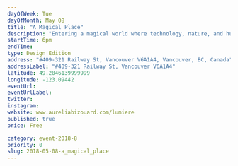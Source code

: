 ```yaml
---
dayOfWeek: Tue
dayOfMonth: May 08
title: "A Magical Place"
description: "Entering a magical world where technology, nature, and human beings meet. Dive into a world of light designed to deliver a message of positive impact and immerse your senses in colourful visuals and relaxing music."
startTime: 6pm
endTime: 
type: Design Edition
address: "#409-321 Railway St, Vancouver V6A1A4, Vancouver, BC, Canada"
addressLabel: "#409-321 Railway St, Vancouver V6A1A4"
latitude: 49.2846139999999
longitude: -123.09442
eventUrl: 
eventUrlLabel: 
twitter: 
instagram: 
website: www.aureliabizouard.com/lumiere
published: true
price: Free

category: event-2018-8
priority: 0
slug: 2018-05-08-a_magical_place
---
```

